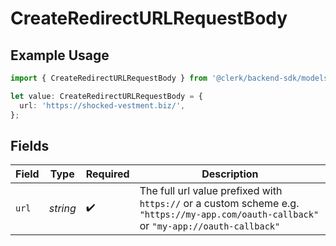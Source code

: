 # CreateRedirectURLRequestBody

## Example Usage

```typescript
import { CreateRedirectURLRequestBody } from '@clerk/backend-sdk/models/operations';

let value: CreateRedirectURLRequestBody = {
  url: 'https://shocked-vestment.biz/',
};
```

## Fields

| Field | Type     | Required           | Description                                                                                                                              |
| ----- | -------- | ------------------ | ---------------------------------------------------------------------------------------------------------------------------------------- |
| `url` | _string_ | :heavy_check_mark: | The full url value prefixed with `https://` or a custom scheme e.g. `"https://my-app.com/oauth-callback"` or `"my-app://oauth-callback"` |

